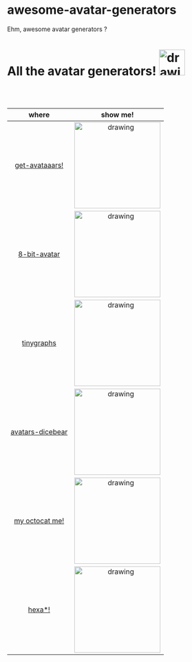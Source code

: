 # awesome-avatar-generators
Ehm, awesome avatar generators ? 


# All the avatar generators! <img src='https://blog.beeminder.com/wp-content/uploads/2018/03/all-the-things.png'  alt="drawing" width="60"/>

<br>
<br>

 where                |    show me!  | 
|:-------------------:|:------------------:|
[get-avataaars!](https://getavataaars.com/) |<img src='https://avataaars.io/?avatarStyle=Circle&topType=WinterHat1&accessoriesType=Kurt&hatColor=PastelBlue&facialHairType=Blank&clotheType=ShirtCrewNeck&clotheColor=Blue02&eyeType=Close&eyebrowType=RaisedExcited&mouthType=Default&skinColor=DarkBrown'  alt="drawing" width="200"/>
[8-bit-avatar](https://steemit.com/steemit/@williambanks/8bit-avatar-this-is-fun-and-brilliant) |<img src='https://steemitimages.com/640x0/http://eightbitavatar.herokuapp.com/?id=WilliamBanks&s=male&size=400'  alt="drawing" width="200"/>
[tinygraphs](http://www.tinygraphs.com/) |<img src='https://www.tinygraphs.com/labs/isogrids/hexa/helloworld?theme=heatwave&numcolors=4'  alt="drawing" width="200"/>
[avatars-dicebear](https://avatars.dicebear.com/) |<img src='https://avatars.dicebear.com/v2/female/cristinaandtjdfhdhdhdhdhdhdhdhdhdhjsjkloutwanm%2C.svg'  alt="drawing" width="200"/>
[my octocat me!](https://myoctocat.com/) |<img src='https://pbs.twimg.com/media/Dput95TUYAE6x0D.jpg'  alt="drawing" width="200"/>
[hexa*!](http://www.hexatar.com/) |<img src='http://www.hexatar.com/gallery/thumb/190629_013307_fb88bc03707_avatar.png'  alt="drawing" width="200"/> 
